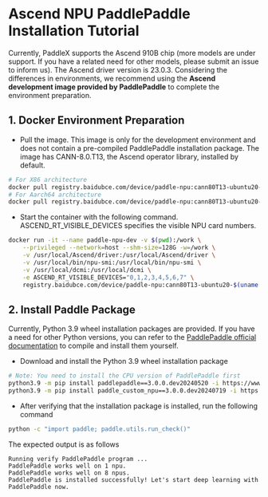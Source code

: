 # Ascend NPU PaddlePaddle Installation Tutorial

Currently, PaddleX supports the Ascend 910B chip (more models are under support. If you have a related need for other models, please submit an issue to inform us). The Ascend driver version is 23.0.3. Considering the differences in environments, we recommend using the **Ascend development image provided by PaddlePaddle** to complete the environment preparation.

## 1. Docker Environment Preparation
* Pull the image. This image is only for the development environment and does not contain a pre-compiled PaddlePaddle installation package. The image has CANN-8.0.T13, the Ascend operator library, installed by default.
```bash
# For X86 architecture
docker pull registry.baidubce.com/device/paddle-npu:cann80T13-ubuntu20-x86_64-gcc84-py39
# For Aarch64 architecture
docker pull registry.baidubce.com/device/paddle-npu:cann80T13-ubuntu20-aarch64-gcc84-py39
```
* Start the container with the following command. ASCEND_RT_VISIBLE_DEVICES specifies the visible NPU card numbers.
```bash
docker run -it --name paddle-npu-dev -v $(pwd):/work \
    --privileged --network=host --shm-size=128G -w=/work \
    -v /usr/local/Ascend/driver:/usr/local/Ascend/driver \
    -v /usr/local/bin/npu-smi:/usr/local/bin/npu-smi \
    -v /usr/local/dcmi:/usr/local/dcmi \
    -e ASCEND_RT_VISIBLE_DEVICES="0,1,2,3,4,5,6,7" \
    registry.baidubce.com/device/paddle-npu:cann80T13-ubuntu20-$(uname -m)-gcc84-py39 /bin/bash
```
## 2. Install Paddle Package
Currently, Python 3.9 wheel installation packages are provided. If you have a need for other Python versions, you can refer to the [PaddlePaddle official documentation](https://www.paddlepaddle.org.cn/en/install/quick) to compile and install them yourself.

* Download and install the Python 3.9 wheel installation package
```bash
# Note: You need to install the CPU version of PaddlePaddle first
python3.9 -m pip install paddlepaddle==3.0.0.dev20240520 -i https://www.paddlepaddle.org.cn/packages/nightly/cpu/
python3.9 -m pip install paddle_custom_npu==3.0.0.dev20240719 -i https://www.paddlepaddle.org.cn/packages/nightly/npu/
```
* After verifying that the installation package is installed, run the following command
```bash
python -c "import paddle; paddle.utils.run_check()"
```
The expected output is as follows

```
Running verify PaddlePaddle program ...
PaddlePaddle works well on 1 npu.
PaddlePaddle works well on 8 npus.
PaddlePaddle is installed successfully! Let's start deep learning with PaddlePaddle now.
```
